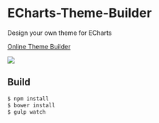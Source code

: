# ECharts-Theme-Builder

Design your own theme for ECharts

[Online Theme Builder](http://echarts.baidu.com/theme-builder/)

![](https://raw.githubusercontent.com/Ovilia/ECharts-Theme-Builder/master/assets/essos.png)

## Build

```bash
$ npm install
$ bower install
$ gulp watch
```
